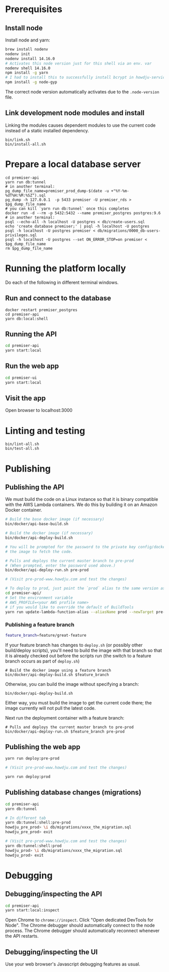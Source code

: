 # Prerequisites

## Install node

Install node and yarn:

```sh
brew install nodenv
nodenv init
nodenv install 14.16.0
# Activates this node version just for this shell via an env. var
nodenv shell 14.16.0
npm install -g yarn
# I had to install this to successfully install bcrypt in howdju-service-common
npm install -g node-gyp
```

The correct node version automatically activates due to the `.node-version` file.

## Link development node modules and install 

Linking the modules causes dependent modules to use the current code instead of a static installed dependency.

```
bin/link.sh
bin/install-all.sh
``` 

# Prepare a local database server

```
cd premiser-api
yarn run db:tunnel
# in another terminal:
pg_dump_file_name=premiser_prod_dump-$(date -u +"%Y-%m-%dT%H:%M:%SZ").sql
pg_dump -h 127.0.0.1  -p 5433 premiser -U premiser_rds > $pg_dump_file_name
# you can kill `yarn run db:tunnel` once this completes
docker run -d --rm -p 5432:5432 --name premiser_postgres postgres:9.6 
# in another terminal:
psql --echo-all -h localhost -U postgres < db/create-users.sql
echo 'create database premiser;' | psql -h localhost -U postgres
psql -h localhost -U postgres premiser < db/migrations/0000_db-users-privileges.sql
psql -h localhost -U postgres --set ON_ERROR_STOP=on premiser < $pg_dump_file_name
rm $pg_dump_file_name
```

# Running the platform locally

Do each of the following in different terminal windows.

## Run and connect to the database 

```
docker restart premiser_postgres
cd premiser-api
yarn db:local:shell
```

## Running the API
```sh
cd premiser-api
yarn start:local
```

## Run the web app
```sh
cd premiser-ui
yarn start:local
```

## Visit the app

Open browser to localhost:3000

# Linting and testing

```
bin/lint-all.sh
bin/test-all.sh
```

# Publishing

## Publishing the API

We must build the code on a Linux instance so that it is binary compatible with the AWS Lambda containers.  We do this
by building it on an Amazon Docker container.

```sh
# Build the base docker image (if necessary)
bin/docker/api-base-build.sh

# Build the docker image (if necessary)
bin/docker/api-deploy-build.sh

# You will be prompted for the password to the private key config/docker/id_rsa_howdju_readonly, which allows
# the image to fetch the code.

# Pulls and deploys the current master branch to pre-prod
# (When prompted, enter the password used above.)
bin/docker/api-deploy-run.sh pre-prod

# (Visit pre-prod-www.howdju.com and test the changes)

# To deploy to prod, just point the `prod` alias to the same version as the `pre-prod` alias
cd premiser-api/
# Set the environment variable
# AWS_PROFILE=<your AWS profile name>
# if you would like to override the default of BuildTools
yarn run update-lambda-function-alias --aliasName prod --newTarget pre-prod
```

### Publishing a feature branch

```sh
feature_branch=feature/great-feature
```

If your feature branch has changes to `deploy.sh` (or possibly other build/deploy scripts), you'll need to build the 
image with that branch so that it is already checked out before the scripts run (the switch to a feature branch occurs 
as part of `deploy.sh`)

```
# Build the docker image using a feature branch 
bin/docker/api-deploy-build.sh $feature_branch
```

Otherwise, you can build the image without specifying a branch:

```
bin/docker/api-deploy-build.sh
```

Either way, you must build the image to get the current code there; the image currently will not pull the latest code.

Next run the deployment container with a feature branch:

```
# Pulls and deploys the current master branch to pre-prod
bin/docker/api-deploy-run.sh $feature_branch pre-prod
```

## Publishing the web app
```sh
yarn run deploy:pre-prod

# (Visit pre-prod-www.howdju.com and test the changes)

yarn run deploy:prod
```

## Publishing database changes (migrations)

```sh
cd premiser-api
yarn db:tunnel

# In different tab
yarn db:tunnel:shell:pre-prod
howdju_pre_prod> \i db/migrations/xxxx_the_migration.sql
howdju_pre_prod> exit

# (Visit pre-prod-www.howdju.com and test the changes)
yarn db:tunnel:shell:prod
howdju_prod> \i db/migrations/xxxx_the_migration.sql
howdju_prod> exit
```

# Debugging

## Debugging/inspecting the API

```sh
cd premiser-api
yarn start:local:inspect
```

Open Chrome to `chrome://inspect`.  Click "Open dedicated DevTools for Node".  The Chrome debugger should automatically
connect to the node process.  The Chrome debugger should automatically reconnect whenever the API restarts.

## Debugging/inspecting the UI

Use your web browser's Javascript debugging features as usual.
